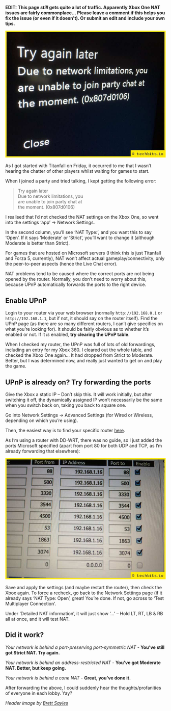 <!--- META
title=How to fix Xbox One multiplayer & chat NAT issues
description=Tips to help you fix your Xbox One NAT issues
author=techbitsio
tags=xbox, networking
header_image=network-switch-ports.jpg
publish_date=20140316
-->

**EDIT: This page *still* gets quite a lot of traffic. Apparently Xbox One NAT issues are fairly commonplace... Please leave a comment if this helps you fix the issue (or even if it doesn't). Or submit an edit and include your own tips.**

<img src="images/xbox-one-network-limitations-0x807d0106.jpg" class="center" alt="Xbox error message displaying: Try again later, Due to network limitations, you are unable to join party chat at the moment. (0x807d0106)" />

As I got started with Titanfall on Friday, it occurred to me that I wasn’t hearing the chatter of other players whilst waiting for games to start.

When I joined a party and tried talking, I kept getting the following error:

> Try again later<br />Due to network limitations, you<br />are unable to join party chat at<br />the moment. (0x807d0106)

I realised that I’d not checked the NAT settings on the Xbox One, so went into the settings ‘app’ -> Network Settings.

In the second column, you’ll see ‘NAT Type:’, and you want this to say ‘Open’. If it says ‘Moderate’ or ‘Strict’, you’ll want to change it (although Moderate is better than Strict).

For games that are hosted on Microsoft servers (I think this is just Titanfall and Forza 5, currently), NAT won’t affect actual gameplay/connectivity, only the peer-to-peer aspects (hence the Live Chat error).

NAT problems tend to be caused where the correct ports are not being opened by the router. Normally, you don’t need to worry about this, because UPnP automatically forwards the ports to the right device.

## Enable UPnP

Login to your router via your web browser (normally `http://192.168.0.1` or `http://192.168.1.1`, but if not, it should say on the router itself). Find the UPnP page (as there are so many different routers, I can’t give specifics on what you’re looking for). It should be fairly obvious as to whether it’s enabled or not. If it *is* enabled, **try clearing the UPnP table**.

When I checked my router, the UPnP was full of lots of old forwardings, including an entry for my Xbox 360. I cleared out the whole table, and checked the Xbox One again… It had dropped from Strict to Moderate. Better, but I was determined now, and really just wanted to get on and play the game.

## UPnP is already on? Try forwarding the ports

Give the Xbox a static IP – Don’t skip this. It will work initially, but after switching it off, the dynamically assigned IP won’t necessarily be the same when you switch back on, taking you back to square one.

Go into Network Settings -> Advanced Settings (for Wired or Wireless, depending on which you’re using).

Then, the easiest way is to find your specific router [here](https://portforward.com/english/applications/portforwarding/XboxOne/). 

As I’m using a router with DD-WRT, there was no guide, so I just added the ports Microsoft specified (apart from port 80 for both UDP and TCP, as I’m already forwarding that elsewhere):

<img src="images/xbox-one-port-forwarding.jpg" class="center" alt="screenshot showing port forwarding table" />

Save and apply the settings (and maybe restart the router), then check the Xbox again. To force a recheck, go back to the Network Settings page (if it already says ‘NAT Type: Open’, great! You’re done. If not, go across to ‘Test Multiplayer Connection’. 

Under ‘Detailed NAT information’, it will just show ‘…’ – Hold LT, RT, LB & RB all at once, and it will test NAT.

## Did it work?

*Your network is behind a port-preserving port-symmetric NAT* - **You’ve still got Strict NAT. Try again.**

*Your network is behind an address-restricted NAT* - **You’ve got Moderate NAT. Better, but keep going.**

*Your network is behind a cone NAT* - **Great, you’ve done it.**

After forwarding the above, I could suddenly hear the thoughts/profanities of everyone in each lobby. Yay?

*Header image by [Brett Sayles](https://www.pexels.com/photo/close-up-photo-of-computer-port-2881227/)*